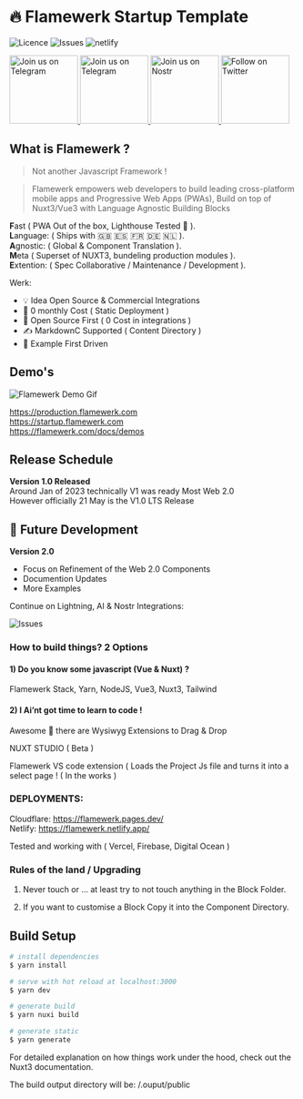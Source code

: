 # 🔥 Flamewerk Startup Template

![Licence](https://img.shields.io/github/license/flamewerk/production) ![Issues](https://img.shields.io/github/issues/flamewerk/production) ![netlify](https://img.shields.io/netlify/7300a14e-840d-4004-b2ce-114f3d298476?label=Build)

<a href="https://discord.gg/eKCS93H9eA">
<img alt="Join us on Telegram" src="https://flamewerk.com/buttons/Discord.png" width="120"/>
</a>

<a href="https://t.me/+dCCYfqrQg5Q0ZTk0">
<img alt="Join us on Telegram" src="https://flamewerk.com/buttons/Telegram.png" width="120"/>
</a>

<a href="https://t.me/+dCCYfqrQg5Q0ZTk0">
<img alt="Join us on Nostr" src="https://flamewerk.com/buttons/Nostr.png" width="120"/>
</a>

<a href="https://twitter.com/flamewerk">
<img alt="Follow on Twitter" src="https://flamewerk.com/buttons/Twitter.png" width="120"/>
</a>

## What is Flamewerk ?
> Not another Javascript Framework ! 

> Flamewerk empowers web developers to build leading cross-platform mobile apps and Progressive Web Apps (PWAs), Build on top of Nuxt3/Vue3 with Language Agnostic Building Blocks

**F**ast ( PWA Out of the box, Lighthouse Tested 💯 ).  
**L**anguage: ( Ships with 🇬🇧 🇪🇸 🇫🇷 🇩🇪 🇳🇱 ).  
**A**gnostic:  ( Global & Component  Translation ).  
**M**eta ( Superset of NUXT3, bundeling production modules ).  
**E**xtention: ( Spec Collaborative / Maintenance / Development ).  

Werk: 
- 💡 Idea Open Source & Commercial Integrations
- 💸 0 monthly Cost ( Static Deployment ) 
- 🤑 Open Source First ( 0 Cost in integrations )
- ✍️ MarkdownC Supported ( Content Directory )
- 🧐 Example First Driven 

## Demo's


![Flamewerk Demo Gif](https://flamewerk.com/Flamewerk.gif)

https://production.flamewerk.com  
https://startup.flamewerk.com  
https://flamewerk.com/docs/demos  


## Release Schedule 
**Version 1.0 Released**  
Around Jan of 2023 technically V1 was ready Most Web 2.0  
However officially 21 May is the V1.0 LTS Release

## 🔮 Future Development 
**Version 2.0** 
- Focus on Refinement of the Web 2.0 Components
- Documention Updates
- More Examples

Continue on Lightning, AI & Nostr Integrations:

![Issues](https://nostr.build/i/b011e807e0667d73ac13daf8cf5700ee2b02bc4a4c853a315b44195a9f3b9198.jpg)

### How to build things? 2 Options 

#### 1) Do you know some javascript (Vue & Nuxt) ?

Flamewerk Stack, Yarn, NodeJS, Vue3, Nuxt3, Tailwind

#### 2) I Ai’nt got time to learn to code ! 

Awesome 👏 there are Wysiwyg Extensions to Drag & Drop 

NUXT STUDIO ( Beta )

Flamewerk VS code extension ( Loads the Project Js file and turns it into a select page ! ( In the works )

### DEPLOYMENTS:
Cloudflare: https://flamewerk.pages.dev/  
Netlify: https://flamewerk.netlify.app/

Tested and working with ( Vercel, Firebase, Digital Ocean )


### Rules of the land / Upgrading
1) Never touch or … at least try to not touch anything in the Block Folder.

2) If you want to customise a Block Copy it into the Component Directory.

## Build Setup

```bash
# install dependencies
$ yarn install

# serve with hot reload at localhost:3000
$ yarn dev

# generate build
$ yarn nuxi build

# generate static
$ yarn generate

```
For detailed explanation on how things work under the hood, check out the Nuxt3 documentation.

The build output directory will be: /.ouput/public
